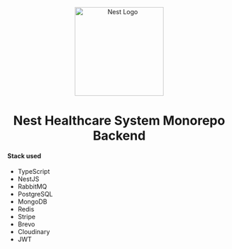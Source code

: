 <p align="center">
  <img src="https://nestjs.com/img/logo-small.svg" width="200" alt="Nest Logo" />
</p>
<h1 align="center">Nest Healthcare System Monorepo Backend</h1>

#### Stack used

- TypeScript
- NestJS
- RabbitMQ
- PostgreSQL
- MongoDB
- Redis
- Stripe
- Brevo
- Cloudinary
- JWT

